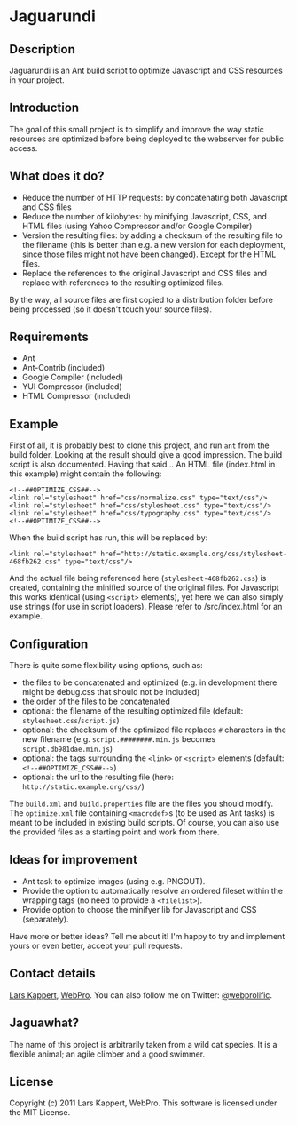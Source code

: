 # Jaguarundi

## Description

Jaguarundi is an Ant build script to optimize Javascript and CSS resources in your project.

## Introduction

The goal of this small project is to simplify and improve the way static resources are optimized before being deployed to the webserver for public access.

## What does it do?

* Reduce the number of HTTP requests: by concatenating both Javascript and CSS files
* Reduce the number of kilobytes: by minifying Javascript, CSS, and HTML files (using Yahoo Compressor and/or Google Compiler)
* Version the resulting files: by adding a checksum of the resulting file to the filename (this is better than e.g. a new version for each deployment, since those files might not have been changed). Except for the HTML files.
* Replace the references to the original Javascript and CSS files and replace with references to the resulting optimized files.

By the way, all source files are first copied to a distribution folder before being processed (so it doesn't touch your source files).

## Requirements

* Ant
* Ant-Contrib (included)
* Google Compiler (included)
* YUI Compressor (included)
* HTML Compressor (included)

## Example

First of all, it is probably best to clone this project, and run `ant` from the build folder. Looking at the result should give a good impression. The build script is also documented. Having that said... An HTML file (index.html in this example) might contain the following:

	<!--##OPTIMIZE_CSS##-->
	<link rel="stylesheet" href="css/normalize.css" type="text/css"/>
	<link rel="stylesheet" href="css/stylesheet.css" type="text/css"/>
	<link rel="stylesheet" href="css/typography.css" type="text/css"/>
	<!--##OPTIMIZE_CSS##-->

When the build script has run, this will be replaced by:

	<link rel="stylesheet" href="http://static.example.org/css/stylesheet-468fb262.css" type="text/css"/>

And the actual file being referenced here (`stylesheet-468fb262.css`) is created, containing the minified source of the original files. For Javascript this works identical (using `<script>` elements), yet here we can also simply use strings (for use in script loaders). Please refer to /src/index.html for an example.

## Configuration

There is quite some flexibility using options, such as:

* the files to be concatenated and optimized (e.g. in development there might be debug.css that should not be included)
* the order of the files to be concatenated
* optional: the filename of the resulting optimized file (default: `stylesheet.css`/`script.js`)
* optional: the checksum of the optimized file replaces `#` characters in the new filename (e.g. `script.########.min.js` becomes `script.db981dae.min.js`)
* optional: the tags surrounding the `<link>` or `<script>` elements (default: `<!--##OPTIMIZE_CSS##-->`)
* optional: the url to the resulting file (here: `http://static.example.org/css/`)

The `build.xml` and `build.properties` file are the files you should modify. The `optimize.xml` file containing `<macrodef>`s (to be used as Ant tasks) is meant to be included in existing build scripts. Of course, you can also use the provided files as a starting point and work from there.

## Ideas for improvement

* Ant task to optimize images (using e.g. PNGOUT).
* Provide the option to automatically resolve an ordered fileset within the wrapping tags (no need to provide a `<filelist>`).
* Provide option to choose the minifyer lib for Javascript and CSS (separately).

Have more or better ideas? Tell me about it! I'm happy to try and implement yours or even better, accept your pull requests.

## Contact details

[Lars Kappert](mailto:lars@webpro.nl), [WebPro](http://webpro.nl). You can also follow me on Twitter: [@webprolific](http://twitter.com/webprolific).

## Jaguawhat?

The name of this project is arbitrarily taken from a wild cat species. It is a flexible animal; an agile climber and a good swimmer.

## License

Copyright (c) 2011 Lars Kappert, WebPro. This software is licensed under the MIT License.
